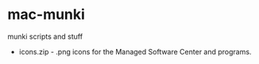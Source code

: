 # mac-munki
munki scripts and stuff

* icons.zip - .png icons for the Managed Software Center and programs.
